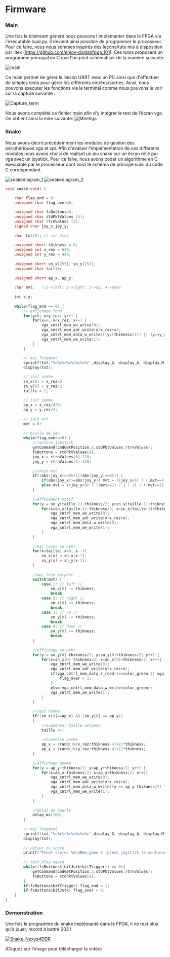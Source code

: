 # Firmware

### Main
Une fois le bitstream généré nous pouvons l'implémanter dans le FPGA via l'executable load.py.
Il devient ainsi possible de programmer le processeur. Pour ce faire, nous nous sommes inspirés des leçons/tuto mis à disposition par litex (https://github.com/enjoy-digital/fpga_101). Ces tutos proposent un programme principal en C que l'on peut schématiser de la manière suivante:

![main](./Images/main.png)

Ce main permet de gérer la liaison UART avec un PC ainsi que d'effectuer de simples tests pour gérer les différents entrées/sorties. Ainsi, nous pouvons executer les fonctions via le terminal comme nous pouvons le voir sur la capture suivante :

![Capture_term](./Images/Capture_term.png)

Nous avons complété ce fichier main afin d'y intégrer le test de l'écran vga. On obtient ainsi la mire suivante:
![MireVga](./Images/MireVga.png)


### Snake
Nous avons décrit précédemment les modules de gestion des périphériques vga et spi. Afin d'évaluer l'implémentation de ces différents modules nous avons choisi de realiset un jeu snake sur un écran relié par vga avec un joystick. Pour ce faire, nous avons coder un algorithme en C execuable par le processeur dont voici le schéma de principe suivi du code C correspondant.

![snakediagram_1](./Images/snakediagram_1.png)
![snakediagram_2](./Images/snakediagram_2.png)

```c
void snake(void) {

	char flag_end = 0;
	unsigned char flag_over=0;
	
	unsigned char fsButtons=0;
	unsigned char stdPktValues [5];
	unsigned char rtrnValues [2];
	signed char joy_x,joy_y;
	
	char txt[8]; // for 7seg
	
	unsigned short thikness = 8;
	unsigned int x_rez = 640;
	unsigned int y_rez = 480;
	
	unsigned short sn_x[255], sn_y[255];
	unsigned char taille;
	
	unsigned short ap_x, ap_y;
	
	char mvt;	//1->left; 2->right; 3->up; 4->down
	
	int x,y;
	
	while(flag_end == 0) {
		// affichage fond
		for(y=0; y<y_rez; y++) {
			for(x=0; x<x_rez; x++) {
				vga_cntrl_mem_we_write(0);
				vga_cntrl_mem_adr_write(y*x_rez+x);
				vga_cntrl_mem_data_w_write(((y<(thikness/2)) || (y>=y_rez-thikness/2) || (x<(thikness/2)) || (x>=x_rez-thikness/2)) ? color_white : 0);
				vga_cntrl_mem_we_write(1);
			}
		}
		
		// maj 7segment
		sprintf(txt,"%c%c%c%c%c%c%c%c",display_G, display_A, display_M, display_E, 0, display_O, display_N, 0);
		display(txt);

		// init snake
		sn_x[0] = x_rez/2;
		sn_y[0] = y_rez/2;
		taille = 1;
	
		// init pomme
		ap_x = x_rez/4*3;
		ap_y = y_rez/2;
		
		// init mvt
		mvt = 0; 
		
		// boucle de jeu
		while(flag_over==0) {
			//lecture joystick
			getCommand(cmdGetPosition,2,stdPktValues,rtrnValues);
			fsButtons = stdPktValues[4];
			joy_x = rtrnValues[0]-128;
			joy_y = rtrnValues[1]-128;
	
			//choix mvt
			if((abs(joy_x)>=85)||(abs(joy_y)>=85)) {
				if(abs(joy_x)>=abs(joy_y)) mvt = ((joy_x>0) ? ((mvt==4) ? 4 : 3) : ((mvt==3) ? 3 : 4));
				else mvt = ((joy_y>0) ? ((mvt==1) ? 1 : 2) : ((mvt==2) ? 2 : 1));
			}
		
			//effacement motif
			for(y = sn_y[taille-1]-thikness/2; y<sn_y[taille-1]+thikness/2; y++) {
				for(x=sn_x[taille-1]-thikness/2; x<sn_x[taille-1]+thikness/2; x++){
					vga_cntrl_mem_we_write(0);
					vga_cntrl_mem_adr_write(y*x_rez+x);
					vga_cntrl_mem_data_w_write(0);
					vga_cntrl_mem_we_write(1);
				}
			}
		
			//maj corps serpent
			for(x=taille; x>0; x--){
				sn_x[x] = sn_x[x-1];
				sn_y[x] = sn_y[x-1];
			}
		
			//maj tete serpent
			switch(mvt) {
				case 1: // left //
					sn_x[0] -= thikness;
					break;
				case 2: // right //
					sn_x[0] += thikness;
					break;
				case 3: // up //
					sn_y[0] -= thikness;
					break;
				case 4: // down //
					sn_y[0] += thikness;
					break;
			}
		
			//affichage serpent
			for(y = sn_y[0]-thikness/2; y<sn_y[0]+thikness/2; y++) {
				for(x=sn_x[0]-thikness/2; x<sn_x[0]+thikness/2; x++){
					vga_cntrl_mem_we_write(0);
					vga_cntrl_mem_adr_write(y*x_rez+x);
					if(vga_cntrl_mem_data_r_read()==color_green || vga_cntrl_mem_data_r_read()==color_white){
						flag_over = 1;
					}
					else vga_cntrl_mem_data_w_write(color_green);
					vga_cntrl_mem_we_write(1);
				}
			}
		
			//Test Pomme
			if((sn_x[0]==ap_x) && (sn_y[0] == ap_y))
			{
				//augmenter taille serpent
				taille ++;
			
				//nouvelle pomme
				ap_x = (rand()%(x_rez/thikness-4)+2)*thikness;
				ap_y = (rand()%(y_rez/thikness-4)+2)*thikness; 
			}
		
			//affichage pomme
			for(y = ap_y-thikness/2; y<ap_y+thikness/2; y++) {
				for(x=ap_x-thikness/2; x<ap_x+thikness/2; x++){
					vga_cntrl_mem_we_write(0);
					vga_cntrl_mem_adr_write(y*x_rez+x);
					vga_cntrl_mem_data_w_write((y == ap_y-thikness/2) ? ((x < ap_x) ? color_black : color_bright_green) : color_red);
					vga_cntrl_mem_we_write(1);
				}
			}
		
			//delai de boucle
			delay_ms(100);
		}
	
		// maj 7segment
		sprintf(txt,"%c%c%c%c%c%c%c%c",display_G, display_A, display_M, display_E, display_O, display_V, display_E, display_R);
		display(txt);
	
		// retour du score
		printf("Final score: %d\nNew game ? (press joystick to continue or trigger to stop)\n", taille-1);
		
		// test play again
		while((fsButtons&(bitJstk+bitTrigger)) == 0){
			getCommand(cmdGetPosition,2,stdPktValues,rtrnValues);
			fsButtons = stdPktValues[4];
		}
		if(fsButtons&bitTrigger) flag_end = 1;
		if(fsButtons&bitJstk) flag_over = 0;
	}
}
```

### Demonstration
Une fois le programme du snake implémanté dans le FPGA, il ne rest plus qu'à jouer, record à battre 202 !

[![Snake_Nexys4DDR](./Images/Snake_GameOver.png)](https://github.com/SylvainEnsta/RISCV/blob/master/Rapport/Images/Snake_Nexys4DDR.mp4)

(Cliquez sur l'image pour télécharger la vidéo)

